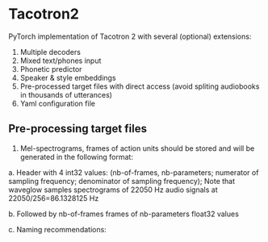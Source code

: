 # Tacotron2
PyTorch implementation of Tacotron 2 with several (optional) extensions:
1. Multiple decoders
2. Mixed text/phones input
3. Phonetic predictor
4. Speaker & style embeddings
5. Pre-processed target files with direct access (avoid spliting audiobooks in thousands of utterances)
6. Yaml configuration file
  
## Pre-processing target files
1. Mel-spectrograms, frames of action units should be stored and will be generated in the following format:
   
  a. Header with 4 int32 values: (nb-of-frames, nb-parameters; numerator of sampling frequency; denominator of sampling frequency); Note that waveglow samples spectrograms of 22050 Hz audio signals at 22050/256=86.1328125 Hz
  
  b. Followed by nb-of-frames frames of nb-parameters float32 values
  
  c. Naming recommendations: <author>_<book>_<reader>_<style>_<volume>_<chapter>.<parameter_name>
  
  d. Note that <reader>, <style> and <parameter_name> are used in the Yaml configuration file to automatically select the appropriate items in the lists of keys 'speakers', 'styles' and 'ext_data'
  
2. A .csv file describing utterances. Each line contains fields separated by "|"
   
  a. They should contain at least 4 fields: <target_file>|<start ms>|<end ms>|<text or input phones separated by spaces in {}>

  b. An additional field may specify aligned output phones separated by spaces
  
  c. The key 'lgs_sil_add' in the Yaml configuration file specifies how many seconds of ambient silence (typically 0.1s) are added before <start ms> and <end ms>. Input text entries should "explain" these silences: we recommend to begin and end utterances produced in isolation with the end-of-chapter symbol "§", otherwise to start the current utterance with the final punctuation of the previous utterance.

  d. Examples could be found at:

[https://zenodo.org/records/7560290](https://zenodo.org/records/7560290/files/AD_train.csv) for French

[https://zenodo.org/records/13899343](https://zenodo.org/records/13899343/files/IT.csv) for Italian

3. Language-specific lists of text characters, input phones & output phones are specified in def_symbols.py respectively by _specific_characters, valid_symbols & valid_alignments
   
  a. Language is selected in the Yaml configuration file via the key 'language'

## Training
1. python3 do_train.py --output_directory <...> -c tacotron2_FR --config tc2.yaml --hparams "{factor_pho: 1.00, nb_epochs: 10, learning_rate: 0.0002, batch_size: 40, nm_csv_train: '<...>.csv', lgs_max: 10}"

## Inference/synthesis
1. python3 do_syn.py --output_directory <...> --vocoder=waveglow_NEB.pt --tacotron tacotron2_FR -e '' --config tc2.yaml --hparams "{nm_csv_test: '<...>.csv'}"
   
  a. The list of supported neural vocoders are listed in the key 'vocoder' in the Yaml configuration file: for now, 'waveglow' and 'hifigan' are supported

## Related repos
[WaveGlow](https://github.com/NVIDIA/WaveGlow) Faster than real time Flow-based Generative Network for Speech Synthesis

[HiFi_GAN](https://github.com/jik876/hifi-gan) GAN-based model capable of generating high fidelity speech efficiently
